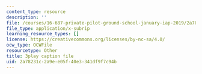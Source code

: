 ```yaml
---
content_type: resource
description: ''
file: /courses/16-687-private-pilot-ground-school-january-iap-2019/2a78231c2a9ee05f40e3341df9f7c94b_RSuztJUlgOM.srt
file_type: application/x-subrip
learning_resource_types: []
license: https://creativecommons.org/licenses/by-nc-sa/4.0/
ocw_type: OCWFile
resourcetype: Other
title: 3play caption file
uid: 2a78231c-2a9e-e05f-40e3-341df9f7c94b
---
```

